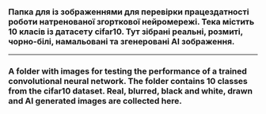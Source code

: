 ### Папка для із зображеннями для перевірки працездатності роботи натренованої згорткової нейромережі. Тека містить 10 класів із датасету cifar10. Тут зібрані реальні, розмиті, чорно-білі, намальовані та згенеровані АІ зображення.

----

### A folder with images for testing the performance of a trained convolutional neural network. The folder contains 10 classes from the cifar10 dataset. Real, blurred, black and white, drawn and AI generated images are collected here.
